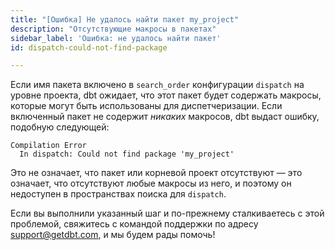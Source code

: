 ```yaml
---
title: "[Ошибка] Не удалось найти пакет my_project"
description: "Отсутствующие макросы в пакетах"
sidebar_label: 'Ошибка: не удалось найти пакет'
id: dispatch-could-not-find-package

---
```


Если имя пакета включено в `search_order` конфигурации `dispatch` на уровне проекта, dbt ожидает, что этот пакет будет содержать макросы, которые могут быть использованы для диспетчеризации. Если включенный пакет не содержит _никаких_ макросов, dbt выдаст ошибку, подобную следующей:

```shell
Compilation Error
  In dispatch: Could not find package 'my_project'
```

Это не означает, что пакет или корневой проект отсутствуют — это означает, что отсутствуют любые макросы из него, и поэтому он недоступен в пространствах поиска для `dispatch`.

Если вы выполнили указанный шаг и по-прежнему сталкиваетесь с этой проблемой, свяжитесь с командой поддержки по адресу support@getdbt.com, и мы будем рады помочь!